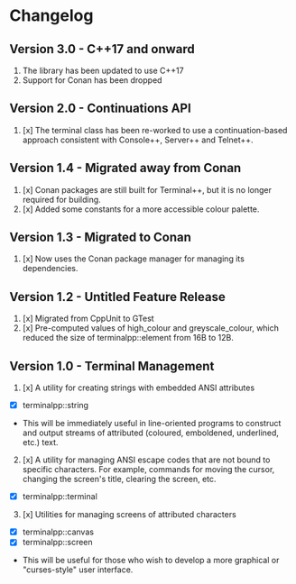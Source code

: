 # Changelog

## Version 3.0 - C++17 and onward
1. The library has been updated to use C++17
2. Support for Conan has been dropped

## Version 2.0 - Continuations API
1. [x] The terminal class has been re-worked to use a continuation-based approach consistent with Console++, Server++ and Telnet++.

## Version 1.4 - Migrated away from Conan
1. [x] Conan packages are still built for Terminal++, but it is no longer required for building.
2. [x] Added some constants for a more accessible colour palette.

## Version 1.3 - Migrated to Conan
1. [x] Now uses the Conan package manager for managing its dependencies.

## Version 1.2 - Untitled Feature Release
1. [x] Migrated from CppUnit to GTest
2. [x] Pre-computed values of high_colour and greyscale_colour, which reduced the size of terminalpp::element from 16B to 12B.

## Version 1.0 - Terminal Management
1. [x] A utility for creating strings with embedded ANSI attributes
  * [x] terminalpp::string
  * This will be immediately useful in line-oriented programs to construct and output streams of attributed (coloured, emboldened, underlined, etc.) text.

2. [x] A utility for managing ANSI escape codes that are not bound to specific characters.  For example, commands for moving the cursor, changing the screen's title, clearing the screen, etc.
  * [x] terminalpp::terminal

3. [x] Utilities for managing screens of attributed characters
  * [x] terminalpp::canvas
  * [x] terminalpp::screen
  * This will be useful for those who wish to develop a more graphical or "curses-style" user interface.
